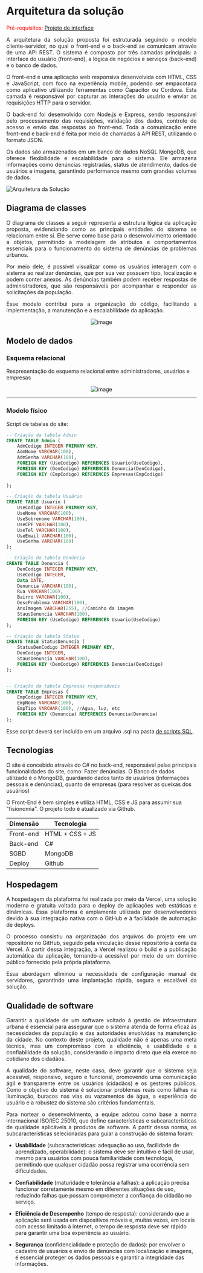 # Arquitetura da solução

<span style="color:red">Pré-requisitos: <a href="04-Projeto-interface.md"> Projeto de interface</a></span>

<p align="justify">A arquitetura da solução proposta foi estruturada seguindo o modelo cliente-servidor, no qual o front-end e o back-end se comunicam através de uma API REST. O sistema é composto por três camadas principais: a interface do usuário (front-end), a lógica de negócios e serviços (back-end) e o banco de dados.</p>
<p align="justify">O front-end é uma aplicação web responsiva desenvolvida com HTML, CSS e JavaScript, com foco na experiência mobile, podendo ser empacotada como aplicativo utilizando ferramentas como Capacitor ou Cordova. Esta camada é responsável por capturar as interações do usuário e enviar as requisições HTTP para o servidor.</p>
<p align="justify">O back-end foi desenvolvido com Node.js e Express, sendo responsável pelo processamento das requisições, validação dos dados, controle de acesso e envio das respostas ao front-end. Toda a comunicação entre front-end e back-end é feita por meio de chamadas à API REST, utilizando o formato JSON.</p>
<p align="justify">Os dados são armazenados em um banco de dados NoSQL MongoDB, que oferece flexibilidade e escalabilidade para o sistema. Ele armazena informações como denúncias registradas, status de atendimento, dados de usuários e imagens, garantindo performance mesmo com grandes volumes de dados.</p>

![Arquitetura da Solução](images/arquitetura.png)

## Diagrama de classes

<p align="justify">O diagrama de classes a seguir representa a estrutura lógica da aplicação proposta, evidenciando como as principais entidades do sistema se relacionam entre si. Ele serve como base para o desenvolvimento orientado a objetos, permitindo a modelagem de atributos e comportamentos essenciais para o funcionamento do sistema de denúncias de problemas urbanos.</p>
<p align="justify">Por meio dele, é possível visualizar como os usuários interagem com o sistema ao realizar denúncias, que por sua vez possuem tipo, localização e podem conter anexos. As denúncias também podem receber respostas de administradores, que são responsáveis por acompanhar e responder as solicitações da população.</p>
<p align="justify">Esse modelo contribui para a organização do código, facilitando a implementação, a manutenção e a escalabilidade da aplicação.</p>

<p align="center">
  <img src="images/Diagrama_de_classes.png" alt="image" />
</p>


##  Modelo de dados

### Esquema relacional

Respresentação do esquema relacional entre administradores, usuários e empresas 
 
<p align="center">
  <img src="images/Diagrama_Entidade_Relacionamento.png" alt="image" />
</p>

---

### Modelo físico

Script de tabelas do site:

```sql
-- Criação da tabela Admin
CREATE TABLE Admin (
    AdmCodigo INTEGER PRIMARY KEY,
    AdmNome VARCHAR(100),
    AdmSenha VARCHAR(100),
    FOREIGN KEY (UseCodigo) REFERENCES Usuario(UseCodigo),
    FOREIGN KEY (DenCodigo) REFERENCES Denuncia(DenCodigo),
    FOREIGN KEY (EmpCodigo) REFERENCES Empresas(EmpCodigo)
    
);

-- Criação da tabela Usuário
CREATE TABLE Usuario (
    UseCodigo INTEGER PRIMARY KEY,
    UseNome VARCHAR(100),
    UseSobrenome VARCHAR(100),
    UseCPF VARCHAR(100),
    UseTel VARCHAR(100),
    UseEmail VARCHAR(100),
    UseSenha VARCHAR(100)
);

-- Criação da tabela Denúncia
CREATE TABLE Denuncia (
    DenCodigo INTEGER PRIMARY KEY,
    UseCodigo INTEGER,
    Data DATE,
    Denuncia VARCHAR(100),
    Rua VARCHAR(100),
    Bairro VARCHAR(100),
    DescProblema VARCHAR(100),
    AnxImagem VARCHAR(255), //Caminho da imagem
    StausDenuncia VARCHAR(100),
    FOREIGN KEY (UseCodigo) REFERENCES Usuario(UseCodigo)
);

-- Criação da tabela Status
CREATE TABLE StatusDenuncia (
    StatusDenCodigo INTEGER PRIMARY KEY,
    DenCodigo INTEGER,
    StausDenuncia VARCHAR(100),
    FOREIGN KEY (DenCodigo) REFERENCES Denuncia(DenCodigo)
);


-- Criação da tabela Empresas responsáveis
CREATE TABLE Empresas (
    EmpCodigo INTEGER PRIMARY KEY,
    EmpNome VARCHAR(100),
    EmpTipo VARCHAR(100), //Água, luz, etc
    FOREIGN KEY (Denuncia) REFERENCES Denuncia(Denuncia)
);
```
Esse script deverá ser incluído em um arquivo .sql na pasta [de scripts SQL](../src/db).


## Tecnologias

O site é concebido através do C# no back-end, responsável pelas principais funcionalidades do site, como: Fazer denúncias. O Banco de dados utilizado é o MongoDB, guardando dados tanto de usuários (informações pessoais e denúncias), quanto de empresas (para resolver as queixas dos usuários)

O Front-End é bem simples e utiliza HTML, CSS e JS para assumir sua "fisionomia". O projeto todo é atualizado via Github.


| **Dimensão**   | **Tecnologia**  |
| ---            | ---             |
| Front-end      | HTML + CSS + JS |
| Back-end       | C#        |
| SGBD           | MongoDB           |
| Deploy         | Github          |


## Hospedagem

<p align="justify">A hospedagem da plataforma foi realizada por meio da Vercel, uma solução moderna e gratuita voltada para o deploy de aplicações web estáticas e dinâmicas. Essa plataforma é amplamente utilizada por desenvolvedores devido à sua integração nativa com o GitHub e à facilidade de automação de deploys.</p>
<p align="justify">O processo consistiu na organização dos arquivos do projeto em um repositório no GitHub, seguido pela vinculação desse repositório à conta da Vercel. A partir dessa integração, a Vercel realizou o build e a publicação automática da aplicação, tornando-a acessível por meio de um domínio público fornecido pela própria plataforma.</p>
<p align="justify">Essa abordagem eliminou a necessidade de configuração manual de servidores, garantindo uma implantação rápida, segura e escalável da solução.</p>


## Qualidade de software

<p align="justify">Garantir a qualidade de um software voltado à gestão de infraestrutura urbana é essencial para assegurar que o sistema atenda de forma eficaz às necessidades da população e das autoridades envolvidas na manutenção da cidade. No contexto deste projeto, qualidade não é apenas uma meta técnica, mas um compromisso com a eficiência, a usabilidade e a confiabilidade da solução, considerando o impacto direto que ela exerce no cotidiano dos cidadãos.</p>
<p align="justify">A qualidade do software, neste caso, deve garantir que o sistema seja acessível, responsivo, seguro e funcional, promovendo uma comunicação ágil e transparente entre os usuários (cidadãos) e os gestores públicos. Como o objetivo do sistema é solucionar problemas reais como falhas na iluminação, buracos nas vias ou vazamentos de água, a experiência do usuário e a robustez do sistema são critérios fundamentais.</p>
<p align="justify">Para nortear o desenvolvimento, a equipe adotou como base a norma internacional ISO/IEC 25010, que define características e subcaracterísticas de qualidade aplicáveis a produtos de software. A partir dessa norma, as subcaracterísticas selecionadas para guiar a construção do sistema foram:</p>

- **Usabilidade** (subcaracterísticas: adequação ao uso, facilidade de aprendizado, operabilidade): o sistema deve ser intuitivo e fácil de usar, mesmo para usuários com pouca familiaridade com tecnologia, permitindo que qualquer cidadão possa registrar uma ocorrência sem dificuldades.
  
- **Confiabilidade** (maturidade e tolerância a falhas): a aplicação precisa funcionar corretamente mesmo em diferentes situações de uso, reduzindo falhas que possam comprometer a confiança do cidadão no serviço.
  
- **Eficiência de Desempenho** (tempo de resposta): considerando que a aplicação será usada em dispositivos móveis e, muitas vezes, em locais com acesso limitado à internet, o tempo de resposta deve ser rápido para garantir uma boa experiência ao usuário.
  
- **Segurança** (confidencialidade e proteção de dados): por envolver o cadastro de usuários e envio de denúncias com localização e imagens, é essencial proteger os dados pessoais e garantir a integridade das informações.

